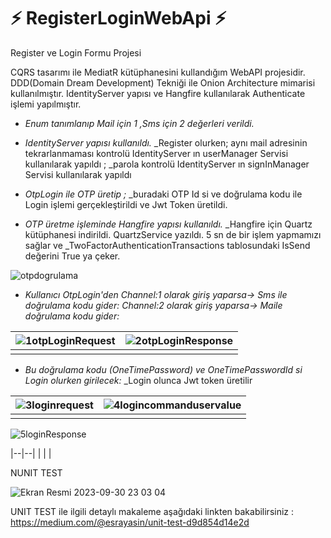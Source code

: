# ⚡ RegisterLoginWebApi ⚡

Register ve Login Formu Projesi

CQRS tasarımı ile MediatR kütüphanesini kullandığım WebAPI projesidir.
DDD(Domain Dream Development) Tekniği ile Onion Architecture mimarisi kullanılmıştır.
IdentityServer yapısı ve Hangfire kullanılarak Authenticate işlemi yapılmıştır.

-   _Enum tanımlanıp Mail için 1 ,Sms için 2 değerleri verildi._

-   _IdentityServer yapısı kullanıldı._
    _Register olurken; aynı mail adresinin tekrarlanmaması kontrolü IdentityServer ın userManager Servisi kullanılarak yapıldı
                     ; _parola kontrolü IdentityServer ın signInManager Servisi kullanılarak yapıldı
    
-   _OtpLogin ile OTP üretip ;_
    _buradaki OTP Id si ve doğrulama kodu ile Login işlemi gerçekleştirildi ve Jwt Token üretildi.

-   _OTP üretme işleminde Hangfire yapısı kullanıldı._
    _Hangfire için Quartz kütüphanesi indirildi. QuartzService yazıldı. 5 sn de bir işlem yapmamızı sağlar ve 
    _TwoFactorAuthenticationTransactions tablosundaki IsSend değerini True ya çeker.


![otpdogrulama](https://github.com/ysnesra/RegisterLoginWebApi/assets/104023688/7aa9e7e9-ede6-45ba-910f-173369fbe5ea)

-   _Kullanıcı OtpLogin'den Channel:1 olarak giriş yaparsa-> Sms ile doğrulama kodu gider:_
                       _Channel:2 olarak giriş yaparsa-> Maile doğrulama kodu gider:_



|![1otpLoginRequest](https://github.com/ysnesra/RegisterLoginWebApi/assets/104023688/28366b8b-0192-4f5f-a7fc-71cb351c8f28)  |![2otpLoginResponse](https://github.com/ysnesra/RegisterLoginWebApi/assets/104023688/421d76de-28aa-494d-88ed-b7d3cd90224e) |
|--|--|
|  |  |

-   _Bu doğrulama kodu (OneTimePassword) ve OneTimePasswordId si Login olurken girilecek:_
    _Login olunca Jwt token üretilir
    
|![3loginrequest](https://github.com/ysnesra/RegisterLoginWebApi/assets/104023688/a3f37d3e-0bc2-4e93-89a6-672750fe5b36)  |![4logincommanduservalue](https://github.com/ysnesra/RegisterLoginWebApi/assets/104023688/3b3f5b31-1881-4d1b-bdf4-fc02143d4cdb) |
|--|--|
|  |  |

![5loginResponse](https://github.com/ysnesra/RegisterLoginWebApi/assets/104023688/43dea836-3275-4eba-9cae-e2fe927927ef)

|--|--|
|  |  |

NUNIT TEST

![Ekran Resmi 2023-09-30 23 03 04](https://github.com/ysnesra/RegisterLoginWebApi/assets/104023688/b484634e-b5ab-4679-8ff2-4bdcb3824435)

UNIT TEST ile ilgili detaylı makaleme aşağıdaki linkten bakabilirsiniz :
https://medium.com/@esrayasin/unit-test-d9d854d14e2d



